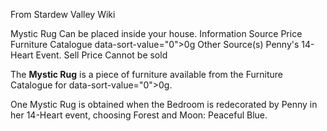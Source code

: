 From Stardew Valley Wiki

Mystic Rug Can be placed inside your house. Information Source Price Furniture Catalogue data-sort-value="0"&gt;0g Other Source(s) Penny's 14-Heart Event. Sell Price Cannot be sold

The **Mystic Rug** is a piece of furniture available from the Furniture Catalogue for data-sort-value="0"&gt;0g.

One Mystic Rug is obtained when the Bedroom is redecorated by Penny in her 14-Heart event, choosing Forest and Moon: Peaceful Blue.